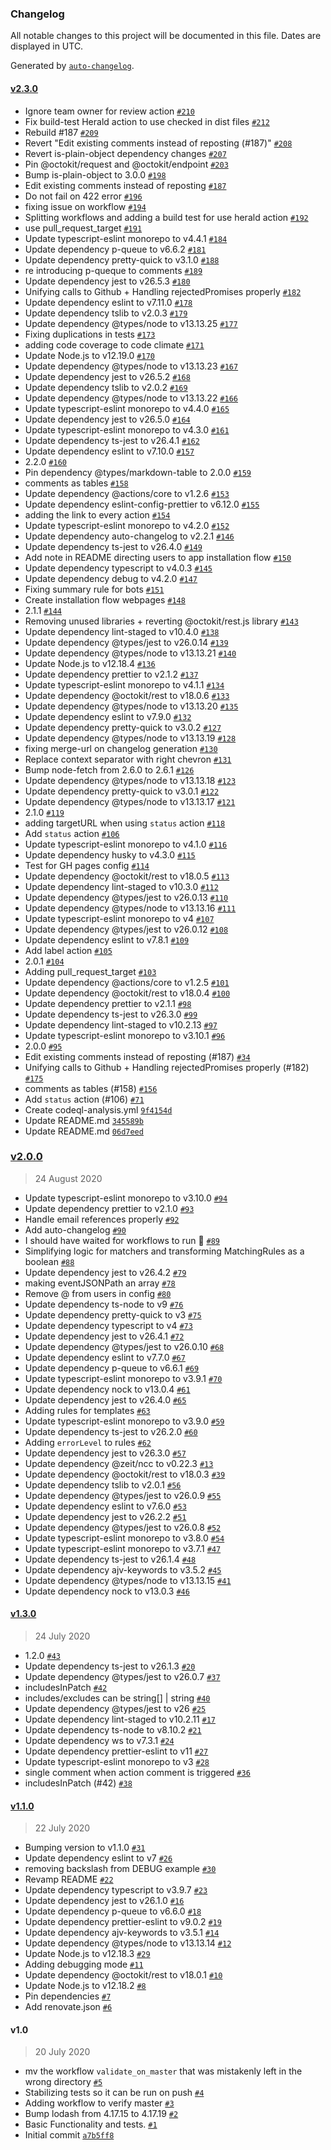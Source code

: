 ### Changelog

All notable changes to this project will be documented in this file. Dates are displayed in UTC.

Generated by [`auto-changelog`](https://github.com/CookPete/auto-changelog).

#### [v2.3.0](https://github.com/gagoar/use-herald-action/compare/v2.0.0...v2.3.0)

- Ignore team owner for review action [`#210`](https://github.com/gagoar/use-herald-action/pull/210)
- Fix build-test Herald action to use checked in dist files [`#212`](https://github.com/gagoar/use-herald-action/pull/212)
- Rebuild #187 [`#209`](https://github.com/gagoar/use-herald-action/pull/209)
- Revert "Edit existing comments instead of reposting (#187)" [`#208`](https://github.com/gagoar/use-herald-action/pull/208)
- Revert is-plain-object dependency changes [`#207`](https://github.com/gagoar/use-herald-action/pull/207)
- Pin @octokit/request and @octokit/endpoint [`#203`](https://github.com/gagoar/use-herald-action/pull/203)
- Bump is-plain-object to 3.0.0 [`#198`](https://github.com/gagoar/use-herald-action/pull/198)
- Edit existing comments instead of reposting [`#187`](https://github.com/gagoar/use-herald-action/pull/187)
- Do not fail on 422 error [`#196`](https://github.com/gagoar/use-herald-action/pull/196)
- fixing issue on workflow [`#194`](https://github.com/gagoar/use-herald-action/pull/194)
- Splitting workflows and adding a build test for use herald action [`#192`](https://github.com/gagoar/use-herald-action/pull/192)
- use pull_request_target [`#191`](https://github.com/gagoar/use-herald-action/pull/191)
- Update typescript-eslint monorepo to v4.4.1 [`#184`](https://github.com/gagoar/use-herald-action/pull/184)
- Update dependency p-queue to v6.6.2 [`#181`](https://github.com/gagoar/use-herald-action/pull/181)
- Update dependency pretty-quick to v3.1.0 [`#188`](https://github.com/gagoar/use-herald-action/pull/188)
- re introducing p-queque to comments [`#189`](https://github.com/gagoar/use-herald-action/pull/189)
- Update dependency jest to v26.5.3 [`#180`](https://github.com/gagoar/use-herald-action/pull/180)
- Unifying calls to Github + Handling rejectedPromises properly [`#182`](https://github.com/gagoar/use-herald-action/pull/182)
- Update dependency eslint to v7.11.0 [`#178`](https://github.com/gagoar/use-herald-action/pull/178)
- Update dependency tslib to v2.0.3 [`#179`](https://github.com/gagoar/use-herald-action/pull/179)
- Update dependency @types/node to v13.13.25 [`#177`](https://github.com/gagoar/use-herald-action/pull/177)
- Fixing duplications in tests [`#173`](https://github.com/gagoar/use-herald-action/pull/173)
- adding code coverage to code climate [`#171`](https://github.com/gagoar/use-herald-action/pull/171)
- Update Node.js to v12.19.0 [`#170`](https://github.com/gagoar/use-herald-action/pull/170)
- Update dependency @types/node to v13.13.23 [`#167`](https://github.com/gagoar/use-herald-action/pull/167)
- Update dependency jest to v26.5.2 [`#168`](https://github.com/gagoar/use-herald-action/pull/168)
- Update dependency tslib to v2.0.2 [`#169`](https://github.com/gagoar/use-herald-action/pull/169)
- Update dependency @types/node to v13.13.22 [`#166`](https://github.com/gagoar/use-herald-action/pull/166)
- Update typescript-eslint monorepo to v4.4.0 [`#165`](https://github.com/gagoar/use-herald-action/pull/165)
- Update dependency jest to v26.5.0 [`#164`](https://github.com/gagoar/use-herald-action/pull/164)
- Update typescript-eslint monorepo to v4.3.0 [`#161`](https://github.com/gagoar/use-herald-action/pull/161)
- Update dependency ts-jest to v26.4.1 [`#162`](https://github.com/gagoar/use-herald-action/pull/162)
- Update dependency eslint to v7.10.0 [`#157`](https://github.com/gagoar/use-herald-action/pull/157)
- 2.2.0 [`#160`](https://github.com/gagoar/use-herald-action/pull/160)
- Pin dependency @types/markdown-table to 2.0.0 [`#159`](https://github.com/gagoar/use-herald-action/pull/159)
- comments as tables [`#158`](https://github.com/gagoar/use-herald-action/pull/158)
- Update dependency @actions/core to v1.2.6 [`#153`](https://github.com/gagoar/use-herald-action/pull/153)
- Update dependency eslint-config-prettier to v6.12.0 [`#155`](https://github.com/gagoar/use-herald-action/pull/155)
- adding the link to every action [`#154`](https://github.com/gagoar/use-herald-action/pull/154)
- Update typescript-eslint monorepo to v4.2.0 [`#152`](https://github.com/gagoar/use-herald-action/pull/152)
- Update dependency auto-changelog to v2.2.1 [`#146`](https://github.com/gagoar/use-herald-action/pull/146)
- Update dependency ts-jest to v26.4.0 [`#149`](https://github.com/gagoar/use-herald-action/pull/149)
- Add note in README directing users to app installation flow [`#150`](https://github.com/gagoar/use-herald-action/pull/150)
- Update dependency typescript to v4.0.3 [`#145`](https://github.com/gagoar/use-herald-action/pull/145)
- Update dependency debug to v4.2.0 [`#147`](https://github.com/gagoar/use-herald-action/pull/147)
- Fixing summary rule for bots [`#151`](https://github.com/gagoar/use-herald-action/pull/151)
- Create installation flow webpages [`#148`](https://github.com/gagoar/use-herald-action/pull/148)
- 2.1.1 [`#144`](https://github.com/gagoar/use-herald-action/pull/144)
- Removing unused libraries + reverting @octokit/rest.js library [`#143`](https://github.com/gagoar/use-herald-action/pull/143)
- Update dependency lint-staged to v10.4.0 [`#138`](https://github.com/gagoar/use-herald-action/pull/138)
- Update dependency @types/jest to v26.0.14 [`#139`](https://github.com/gagoar/use-herald-action/pull/139)
- Update dependency @types/node to v13.13.21 [`#140`](https://github.com/gagoar/use-herald-action/pull/140)
- Update Node.js to v12.18.4 [`#136`](https://github.com/gagoar/use-herald-action/pull/136)
- Update dependency prettier to v2.1.2 [`#137`](https://github.com/gagoar/use-herald-action/pull/137)
- Update typescript-eslint monorepo to v4.1.1 [`#134`](https://github.com/gagoar/use-herald-action/pull/134)
- Update dependency @octokit/rest to v18.0.6 [`#133`](https://github.com/gagoar/use-herald-action/pull/133)
- Update dependency @types/node to v13.13.20 [`#135`](https://github.com/gagoar/use-herald-action/pull/135)
- Update dependency eslint to v7.9.0 [`#132`](https://github.com/gagoar/use-herald-action/pull/132)
- Update dependency pretty-quick to v3.0.2 [`#127`](https://github.com/gagoar/use-herald-action/pull/127)
- Update dependency @types/node to v13.13.19 [`#128`](https://github.com/gagoar/use-herald-action/pull/128)
- fixing merge-url on changelog generation [`#130`](https://github.com/gagoar/use-herald-action/pull/130)
- Replace context separator with right chevron [`#131`](https://github.com/gagoar/use-herald-action/pull/131)
- Bump node-fetch from 2.6.0 to 2.6.1 [`#126`](https://github.com/gagoar/use-herald-action/pull/126)
- Update dependency @types/node to v13.13.18 [`#123`](https://github.com/gagoar/use-herald-action/pull/123)
- Update dependency pretty-quick to v3.0.1 [`#122`](https://github.com/gagoar/use-herald-action/pull/122)
- Update dependency @types/node to v13.13.17 [`#121`](https://github.com/gagoar/use-herald-action/pull/121)
- 2.1.0 [`#119`](https://github.com/gagoar/use-herald-action/pull/119)
- adding targetURL when using `status` action [`#118`](https://github.com/gagoar/use-herald-action/pull/118)
- Add `status` action [`#106`](https://github.com/gagoar/use-herald-action/pull/106)
- Update typescript-eslint monorepo to v4.1.0 [`#116`](https://github.com/gagoar/use-herald-action/pull/116)
- Update dependency husky to v4.3.0 [`#115`](https://github.com/gagoar/use-herald-action/pull/115)
- Test for GH pages config [`#114`](https://github.com/gagoar/use-herald-action/pull/114)
- Update dependency @octokit/rest to v18.0.5 [`#113`](https://github.com/gagoar/use-herald-action/pull/113)
- Update dependency lint-staged to v10.3.0 [`#112`](https://github.com/gagoar/use-herald-action/pull/112)
- Update dependency @types/jest to v26.0.13 [`#110`](https://github.com/gagoar/use-herald-action/pull/110)
- Update dependency @types/node to v13.13.16 [`#111`](https://github.com/gagoar/use-herald-action/pull/111)
- Update typescript-eslint monorepo to v4 [`#107`](https://github.com/gagoar/use-herald-action/pull/107)
- Update dependency @types/jest to v26.0.12 [`#108`](https://github.com/gagoar/use-herald-action/pull/108)
- Update dependency eslint to v7.8.1 [`#109`](https://github.com/gagoar/use-herald-action/pull/109)
- Add label action [`#105`](https://github.com/gagoar/use-herald-action/pull/105)
- 2.0.1 [`#104`](https://github.com/gagoar/use-herald-action/pull/104)
- Adding pull_request_target [`#103`](https://github.com/gagoar/use-herald-action/pull/103)
- Update dependency @actions/core to v1.2.5 [`#101`](https://github.com/gagoar/use-herald-action/pull/101)
- Update dependency @octokit/rest to v18.0.4 [`#100`](https://github.com/gagoar/use-herald-action/pull/100)
- Update dependency prettier to v2.1.1 [`#98`](https://github.com/gagoar/use-herald-action/pull/98)
- Update dependency ts-jest to v26.3.0 [`#99`](https://github.com/gagoar/use-herald-action/pull/99)
- Update dependency lint-staged to v10.2.13 [`#97`](https://github.com/gagoar/use-herald-action/pull/97)
- Update typescript-eslint monorepo to v3.10.1 [`#96`](https://github.com/gagoar/use-herald-action/pull/96)
- 2.0.0 [`#95`](https://github.com/gagoar/use-herald-action/pull/95)
- Edit existing comments instead of reposting (#187) [`#34`](https://github.com/gagoar/use-herald-action/issue/34)
- Unifying calls to Github + Handling rejectedPromises properly (#182) [`#175`](https://github.com/gagoar/use-herald-action/issue/175)
- comments as tables (#158) [`#156`](https://github.com/gagoar/use-herald-action/issue/156)
- Add `status` action (#106) [`#71`](https://github.com/gagoar/use-herald-action/issue/71)
- Create codeql-analysis.yml [`9f4154d`](https://github.com/cyamonide/use-herald-action/commit/9f4154d38f7b57956985c8b0a9649c58e68ff69b)
- Update README.md [`345589b`](https://github.com/cyamonide/use-herald-action/commit/345589b020cbdc38307e3c516e40184f2b5cc0e8)
- Update README.md [`06d7eed`](https://github.com/cyamonide/use-herald-action/commit/06d7eede5b79d9367d56c6606aba50e0e242ba6d)

### [v2.0.0](https://github.com/gagoar/use-herald-action/compare/v1.3.0...v2.0.0)

> 24 August 2020

- Update typescript-eslint monorepo to v3.10.0 [`#94`](https://github.com/gagoar/use-herald-action/pull/94)
- Update dependency prettier to v2.1.0 [`#93`](https://github.com/gagoar/use-herald-action/pull/93)
- Handle email references properly [`#92`](https://github.com/gagoar/use-herald-action/pull/92)
- Add auto-changelog [`#90`](https://github.com/gagoar/use-herald-action/pull/90)
- I should have waited for workflows to run :gun: [`#89`](https://github.com/gagoar/use-herald-action/pull/89)
- Simplifying logic for matchers and transforming MatchingRules as a boolean [`#88`](https://github.com/gagoar/use-herald-action/pull/88)
- Update dependency jest to v26.4.2 [`#79`](https://github.com/gagoar/use-herald-action/pull/79)
- making eventJSONPath an array [`#78`](https://github.com/gagoar/use-herald-action/pull/78)
- Remove @ from users in config [`#80`](https://github.com/gagoar/use-herald-action/pull/80)
- Update dependency ts-node to v9 [`#76`](https://github.com/gagoar/use-herald-action/pull/76)
- Update dependency pretty-quick to v3 [`#75`](https://github.com/gagoar/use-herald-action/pull/75)
- Update dependency typescript to v4 [`#73`](https://github.com/gagoar/use-herald-action/pull/73)
- Update dependency jest to v26.4.1 [`#72`](https://github.com/gagoar/use-herald-action/pull/72)
- Update dependency @types/jest to v26.0.10 [`#68`](https://github.com/gagoar/use-herald-action/pull/68)
- Update dependency eslint to v7.7.0 [`#67`](https://github.com/gagoar/use-herald-action/pull/67)
- Update dependency p-queue to v6.6.1 [`#69`](https://github.com/gagoar/use-herald-action/pull/69)
- Update typescript-eslint monorepo to v3.9.1 [`#70`](https://github.com/gagoar/use-herald-action/pull/70)
- Update dependency nock to v13.0.4 [`#61`](https://github.com/gagoar/use-herald-action/pull/61)
- Update dependency jest to v26.4.0 [`#65`](https://github.com/gagoar/use-herald-action/pull/65)
- Adding rules for templates [`#63`](https://github.com/gagoar/use-herald-action/pull/63)
- Update typescript-eslint monorepo to v3.9.0 [`#59`](https://github.com/gagoar/use-herald-action/pull/59)
- Update dependency ts-jest to v26.2.0 [`#60`](https://github.com/gagoar/use-herald-action/pull/60)
- Adding `errorLevel` to rules [`#62`](https://github.com/gagoar/use-herald-action/pull/62)
- Update dependency jest to v26.3.0 [`#57`](https://github.com/gagoar/use-herald-action/pull/57)
- Update dependency @zeit/ncc to v0.22.3 [`#13`](https://github.com/gagoar/use-herald-action/pull/13)
- Update dependency @octokit/rest to v18.0.3 [`#39`](https://github.com/gagoar/use-herald-action/pull/39)
- Update dependency tslib to v2.0.1 [`#56`](https://github.com/gagoar/use-herald-action/pull/56)
- Update dependency @types/jest to v26.0.9 [`#55`](https://github.com/gagoar/use-herald-action/pull/55)
- Update dependency eslint to v7.6.0 [`#53`](https://github.com/gagoar/use-herald-action/pull/53)
- Update dependency jest to v26.2.2 [`#51`](https://github.com/gagoar/use-herald-action/pull/51)
- Update dependency @types/jest to v26.0.8 [`#52`](https://github.com/gagoar/use-herald-action/pull/52)
- Update typescript-eslint monorepo to v3.8.0 [`#54`](https://github.com/gagoar/use-herald-action/pull/54)
- Update typescript-eslint monorepo to v3.7.1 [`#47`](https://github.com/gagoar/use-herald-action/pull/47)
- Update dependency ts-jest to v26.1.4 [`#48`](https://github.com/gagoar/use-herald-action/pull/48)
- Update dependency ajv-keywords to v3.5.2 [`#45`](https://github.com/gagoar/use-herald-action/pull/45)
- Update dependency @types/node to v13.13.15 [`#41`](https://github.com/gagoar/use-herald-action/pull/41)
- Update dependency nock to v13.0.3 [`#46`](https://github.com/gagoar/use-herald-action/pull/46)

#### [v1.3.0](https://github.com/gagoar/use-herald-action/compare/v1.1.0...v1.3.0)

> 24 July 2020

- 1.2.0 [`#43`](https://github.com/gagoar/use-herald-action/pull/43)
- Update dependency ts-jest to v26.1.3 [`#20`](https://github.com/gagoar/use-herald-action/pull/20)
- Update dependency @types/jest to v26.0.7 [`#37`](https://github.com/gagoar/use-herald-action/pull/37)
- includesInPatch [`#42`](https://github.com/gagoar/use-herald-action/pull/42)
- includes/excludes can be string[] | string [`#40`](https://github.com/gagoar/use-herald-action/pull/40)
- Update dependency @types/jest to v26 [`#25`](https://github.com/gagoar/use-herald-action/pull/25)
- Update dependency lint-staged to v10.2.11 [`#17`](https://github.com/gagoar/use-herald-action/pull/17)
- Update dependency ts-node to v8.10.2 [`#21`](https://github.com/gagoar/use-herald-action/pull/21)
- Update dependency ws to v7.3.1 [`#24`](https://github.com/gagoar/use-herald-action/pull/24)
- Update dependency prettier-eslint to v11 [`#27`](https://github.com/gagoar/use-herald-action/pull/27)
- Update typescript-eslint monorepo to v3 [`#28`](https://github.com/gagoar/use-herald-action/pull/28)
- single comment when action comment is triggered [`#36`](https://github.com/gagoar/use-herald-action/pull/36)
- includesInPatch (#42) [`#38`](https://github.com/gagoar/use-herald-action/issue/38)

#### [v1.1.0](https://github.com/gagoar/use-herald-action/compare/v1.0...v1.1.0)

> 22 July 2020

- Bumping version to v1.1.0 [`#31`](https://github.com/gagoar/use-herald-action/pull/31)
- Update dependency eslint to v7 [`#26`](https://github.com/gagoar/use-herald-action/pull/26)
- removing backslash from DEBUG example [`#30`](https://github.com/gagoar/use-herald-action/pull/30)
- Revamp README [`#22`](https://github.com/gagoar/use-herald-action/pull/22)
- Update dependency typescript to v3.9.7 [`#23`](https://github.com/gagoar/use-herald-action/pull/23)
- Update dependency jest to v26.1.0 [`#16`](https://github.com/gagoar/use-herald-action/pull/16)
- Update dependency p-queue to v6.6.0 [`#18`](https://github.com/gagoar/use-herald-action/pull/18)
- Update dependency prettier-eslint to v9.0.2 [`#19`](https://github.com/gagoar/use-herald-action/pull/19)
- Update dependency ajv-keywords to v3.5.1 [`#14`](https://github.com/gagoar/use-herald-action/pull/14)
- Update dependency @types/node to v13.13.14 [`#12`](https://github.com/gagoar/use-herald-action/pull/12)
- Update Node.js to v12.18.3 [`#29`](https://github.com/gagoar/use-herald-action/pull/29)
- Adding debugging mode [`#11`](https://github.com/gagoar/use-herald-action/pull/11)
- Update dependency @octokit/rest to v18.0.1 [`#10`](https://github.com/gagoar/use-herald-action/pull/10)
- Update Node.js to v12.18.2 [`#8`](https://github.com/gagoar/use-herald-action/pull/8)
- Pin dependencies [`#7`](https://github.com/gagoar/use-herald-action/pull/7)
- Add renovate.json [`#6`](https://github.com/gagoar/use-herald-action/pull/6)

#### v1.0

> 20 July 2020

- mv the workflow `validate_on_master` that was mistakenly left in the wrong directory [`#5`](https://github.com/gagoar/use-herald-action/pull/5)
- Stabilizing tests so it can be run on push [`#4`](https://github.com/gagoar/use-herald-action/pull/4)
- Adding workflow to verify master [`#3`](https://github.com/gagoar/use-herald-action/pull/3)
- Bump lodash from 4.17.15 to 4.17.19 [`#2`](https://github.com/gagoar/use-herald-action/pull/2)
- Basic Functionality and tests. [`#1`](https://github.com/gagoar/use-herald-action/pull/1)
- Initial commit [`a7b5ff8`](https://github.com/cyamonide/use-herald-action/commit/a7b5ff80b2258cd91faa7742b7ab510e44972dec)

